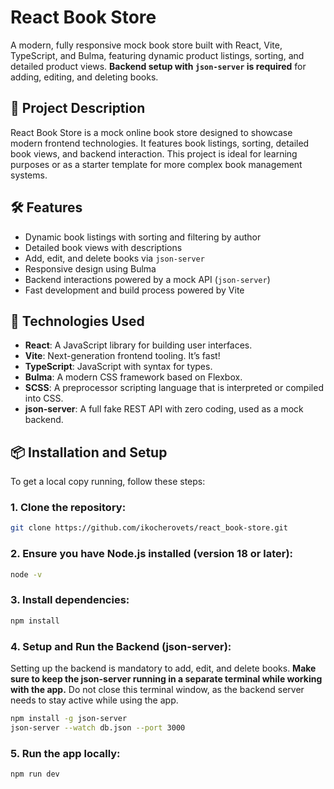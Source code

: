 # React Book Store

A modern, fully responsive mock book store built with React, Vite, TypeScript, and Bulma, featuring dynamic product listings, sorting, and detailed product views. **Backend setup with `json-server` is required** for adding, editing, and deleting books.

## 🚀 Project Description

React Book Store is a mock online book store designed to showcase modern frontend technologies. It features book listings, sorting, detailed book views, and backend interaction. This project is ideal for learning purposes or as a starter template for more complex book management systems.

## 🛠️ Features

- Dynamic book listings with sorting and filtering by author
- Detailed book views with descriptions
- Add, edit, and delete books via `json-server`
- Responsive design using Bulma
- Backend interactions powered by a mock API (`json-server`)
- Fast development and build process powered by Vite

## 🧩 Technologies Used

- **React**: A JavaScript library for building user interfaces.
- **Vite**: Next-generation frontend tooling. It’s fast!
- **TypeScript**: JavaScript with syntax for types.
- **Bulma**: A modern CSS framework based on Flexbox.
- **SCSS**: A preprocessor scripting language that is interpreted or compiled into CSS.
- **json-server**: A full fake REST API with zero coding, used as a mock backend.

## 📦 Installation and Setup

To get a local copy running, follow these steps:

### 1. Clone the repository:

```bash
git clone https://github.com/ikocherovets/react_book-store.git
```
### 2. Ensure you have Node.js installed (version 18 or later):

```bash
node -v
```

### 3. Install dependencies:

```bash
npm install
```

### 4. Setup and Run the Backend (json-server):
Setting up the backend is mandatory to add, edit, and delete books. **Make sure to keep the json-server running in a separate terminal while working with the app.** Do not close this terminal window, as the backend server needs to stay active while using the app.

```bash
npm install -g json-server
json-server --watch db.json --port 3000
```

### 5. Run the app locally:

```bash
npm run dev
```
